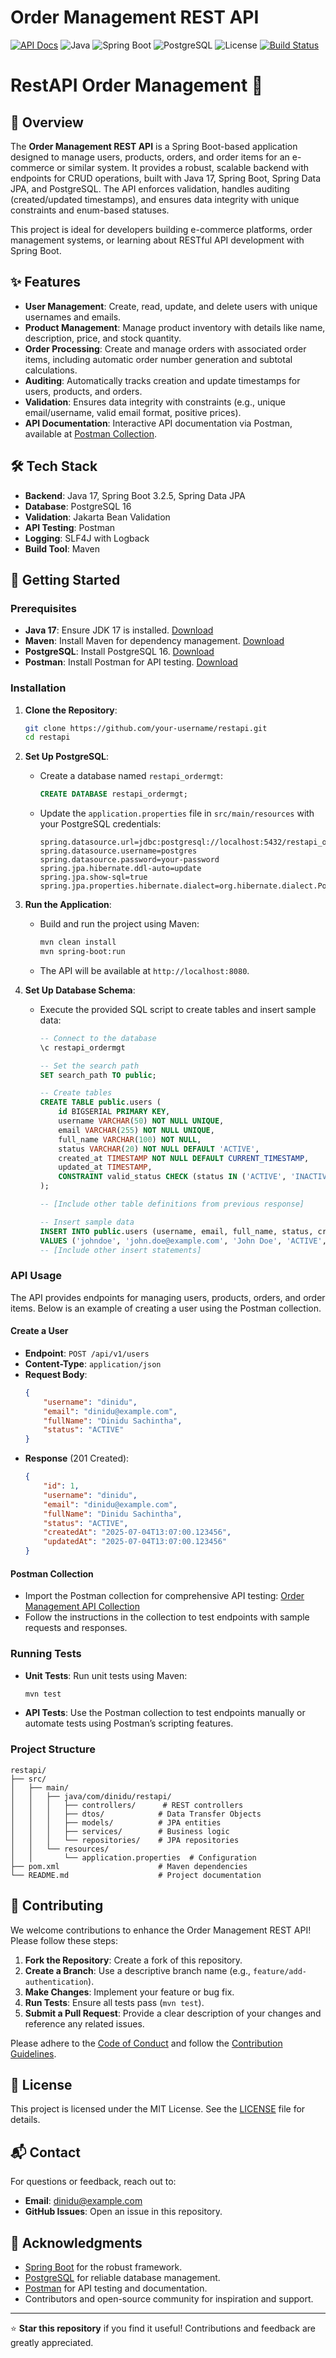 # Order Management REST API

[![API Docs](https://img.shields.io/badge/Postman-Docs-blue?logo=postman)](https://documenter.getpostman.com/view/28172939/2sB34bM4AW)
![Java](https://img.shields.io/badge/Java-17-blue)
![Spring Boot](https://img.shields.io/badge/Spring%20Boot-3.2.5-brightgreen)
![PostgreSQL](https://img.shields.io/badge/PostgreSQL-16-blue)
![License](https://img.shields.io/badge/License-MIT-yellow)
[![Build Status](https://img.shields.io/github/actions/workflow/status/yourname/restapi/build.yml)]()

# RestAPI Order Management 🌟



## 📖 Overview

The **Order Management REST API** is a Spring Boot-based application designed to manage users, products, orders, and order items for an e-commerce or similar system. It provides a robust, scalable backend with endpoints for CRUD operations, built with Java 17, Spring Boot, Spring Data JPA, and PostgreSQL. The API enforces validation, handles auditing (created/updated timestamps), and ensures data integrity with unique constraints and enum-based statuses.

This project is ideal for developers building e-commerce platforms, order management systems, or learning about RESTful API development with Spring Boot.

## ✨ Features

- **User Management**: Create, read, update, and delete users with unique usernames and emails.
- **Product Management**: Manage product inventory with details like name, description, price, and stock quantity.
- **Order Processing**: Create and manage orders with associated order items, including automatic order number generation and subtotal calculations.
- **Auditing**: Automatically tracks creation and update timestamps for users, products, and orders.
- **Validation**: Ensures data integrity with constraints (e.g., unique email/username, valid email format, positive prices).
- **API Documentation**: Interactive API documentation via Postman, available at [Postman Collection](https://documenter.getpostman.com/view/28172939/2sB34bM4AW).

## 🛠️ Tech Stack

- **Backend**: Java 17, Spring Boot 3.2.5, Spring Data JPA
- **Database**: PostgreSQL 16
- **Validation**: Jakarta Bean Validation
- **API Testing**: Postman
- **Logging**: SLF4J with Logback
- **Build Tool**: Maven

## 🚀 Getting Started

### Prerequisites

- **Java 17**: Ensure JDK 17 is installed. [Download](https://www.oracle.com/java/technologies/javase/jdk17-archive-downloads.html)
- **Maven**: Install Maven for dependency management. [Download](https://maven.apache.org/download.cgi)
- **PostgreSQL**: Install PostgreSQL 16. [Download](https://www.postgresql.org/download/)
- **Postman**: Install Postman for API testing. [Download](https://www.postman.com/downloads/)

### Installation

1. **Clone the Repository**:
   ```bash
   git clone https://github.com/your-username/restapi.git
   cd restapi
   ```

2. **Set Up PostgreSQL**:
   - Create a database named `restapi_ordermgt`:
     ```sql
     CREATE DATABASE restapi_ordermgt;
     ```
   - Update the `application.properties` file in `src/main/resources` with your PostgreSQL credentials:
     ```properties
     spring.datasource.url=jdbc:postgresql://localhost:5432/restapi_ordermgt
     spring.datasource.username=postgres
     spring.datasource.password=your-password
     spring.jpa.hibernate.ddl-auto=update
     spring.jpa.show-sql=true
     spring.jpa.properties.hibernate.dialect=org.hibernate.dialect.PostgreSQLDialect
     ```

3. **Run the Application**:
   - Build and run the project using Maven:
     ```bash
     mvn clean install
     mvn spring-boot:run
     ```
   - The API will be available at `http://localhost:8080`.

4. **Set Up Database Schema**:
   - Execute the provided SQL script to create tables and insert sample data:
     ```sql
     -- Connect to the database
     \c restapi_ordermgt

     -- Set the search path
     SET search_path TO public;

     -- Create tables
     CREATE TABLE public.users (
         id BIGSERIAL PRIMARY KEY,
         username VARCHAR(50) NOT NULL UNIQUE,
         email VARCHAR(255) NOT NULL UNIQUE,
         full_name VARCHAR(100) NOT NULL,
         status VARCHAR(20) NOT NULL DEFAULT 'ACTIVE',
         created_at TIMESTAMP NOT NULL DEFAULT CURRENT_TIMESTAMP,
         updated_at TIMESTAMP,
         CONSTRAINT valid_status CHECK (status IN ('ACTIVE', 'INACTIVE', 'SUSPENDED'))
     );

     -- [Include other table definitions from previous response]

     -- Insert sample data
     INSERT INTO public.users (username, email, full_name, status, created_at, updated_at)
     VALUES ('johndoe', 'john.doe@example.com', 'John Doe', 'ACTIVE', CURRENT_TIMESTAMP, CURRENT_TIMESTAMP);
     -- [Include other insert statements]
     ```

### API Usage

The API provides endpoints for managing users, products, orders, and order items. Below is an example of creating a user using the Postman collection.

#### Create a User
- **Endpoint**: `POST /api/v1/users`
- **Content-Type**: `application/json`
- **Request Body**:
  ```json
  {
      "username": "dinidu",
      "email": "dinidu@example.com",
      "fullName": "Dinidu Sachintha",
      "status": "ACTIVE"
  }
  ```
- **Response** (201 Created):
  ```json
  {
      "id": 1,
      "username": "dinidu",
      "email": "dinidu@example.com",
      "fullName": "Dinidu Sachintha",
      "status": "ACTIVE",
      "createdAt": "2025-07-04T13:07:00.123456",
      "updatedAt": "2025-07-04T13:07:00.123456"
  }
  ```

#### Postman Collection
- Import the Postman collection for comprehensive API testing:
  [Order Management API Collection](https://documenter.getpostman.com/view/28172939/2sB34bM4AW)[](https://documenter.getpostman.com/view/9625258/SzS8tQrQ)
- Follow the instructions in the collection to test endpoints with sample requests and responses.

### Running Tests

- **Unit Tests**: Run unit tests using Maven:
  ```bash
  mvn test
  ```
- **API Tests**: Use the Postman collection to test endpoints manually or automate tests using Postman’s scripting features.

### Project Structure

```
restapi/
├── src/
│   ├── main/
│   │   ├── java/com/dinidu/restapi/
│   │   │   ├── controllers/      # REST controllers
│   │   │   ├── dtos/            # Data Transfer Objects
│   │   │   ├── models/          # JPA entities
│   │   │   ├── services/        # Business logic
│   │   │   └── repositories/    # JPA repositories
│   │   └── resources/
│   │       └── application.properties  # Configuration
├── pom.xml                      # Maven dependencies
└── README.md                    # Project documentation
```

## 🤝 Contributing

We welcome contributions to enhance the Order Management REST API! Please follow these steps:

1. **Fork the Repository**: Create a fork of this repository.
2. **Create a Branch**: Use a descriptive branch name (e.g., `feature/add-authentication`).
3. **Make Changes**: Implement your feature or bug fix.
4. **Run Tests**: Ensure all tests pass (`mvn test`).
5. **Submit a Pull Request**: Provide a clear description of your changes and reference any related issues.

Please adhere to the [Code of Conduct](CODE_OF_CONDUCT.md) and follow the [Contribution Guidelines](CONTRIBUTING.md).

## 📜 License

This project is licensed under the MIT License. See the [LICENSE](LICENSE) file for details.

## 📬 Contact

For questions or feedback, reach out to:
- **Email**: dinidu@example.com
- **GitHub Issues**: Open an issue in this repository.

## 🙌 Acknowledgments

- [Spring Boot](https://spring.io/projects/spring-boot) for the robust framework.
- [PostgreSQL](https://www.postgresql.org/) for reliable database management.
- [Postman](https://www.postman.com/) for API testing and documentation.[](https://www.postman.com/api-documentation-tool/)
- Contributors and open-source community for inspiration and support.

---

⭐ **Star this repository** if you find it useful! Contributions and feedback are greatly appreciated.

